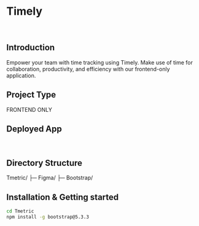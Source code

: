 # Timely
<br>

## Introduction

Empower your team with time tracking using Timely. Make use of time for collaboration, productivity, and efficiency with our frontend-only application.
<br>

## Project Type
FRONTEND ONLY
<br>

## Deployed App
<br>

## Directory Structure
Tmetric/
├─ Figma/
├─ Bootstrap/
<br>

## Installation & Getting started
```bash
cd Tmetric
npm install -g bootstrap@5.3.3

